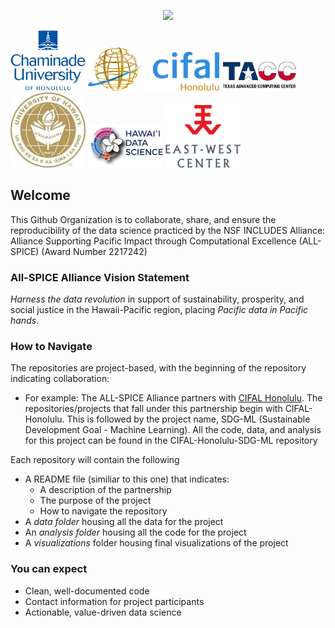 

<p align="center">
  <img width="600" src="SpiceLogo2(1).png">
</p>

<img src="cuh_logo.png" width="120" /> <img src="cifal_logo.png" width="210" /> <img src="tacc_logo.png" width="120" /> <img src="uh_logo.png" width="120" /> <img src="hidsi_logo.png" width="120" /> <img src="east_west_logo.png" width="120" /> 

## Welcome

This Github Organization is to collaborate, share, and ensure the reproducibility of the data science practiced by the NSF INCLUDES Alliance: Alliance Supporting Pacific Impact through Computational Excellence (ALL-SPICE) (Award Number 2217242)

### All-SPICE Alliance Vision Statement

*Harness the data revolution* in support of sustainability, prosperity, and social justice in the Hawaii-Pacific region, placing *Pacific data in Pacific hands*.

### How to Navigate

The repositories are project-based, with the beginning of the repository indicating collaboration:

  - For example: The ALL-SPICE Alliance partners with [CIFAL Honolulu](https://chaminade.edu/cifal-honolulu/). The repositories/projects that fall under this partnership begin with CIFAL-Honolulu. This is followed by the project name, SDG-ML (Sustainable Development Goal - Machine Learning). All the code, data, and analysis for this project can be found in the CIFAL-Honolulu-SDG-ML repository

Each repository will contain the following
  - A README file (similiar to this one) that indicates:
      - A description of the partnership 
      - The purpose of the project
      - How to navigate the repository
  - A *data folder* housing all the data for the project
  - An *analysis folder* housing all the code for the project
  - A *visualizations* folder housing final visualizations of the project

### You can expect 

  - Clean, well-documented code
  - Contact information for project participants
  - Actionable, value-driven data science



